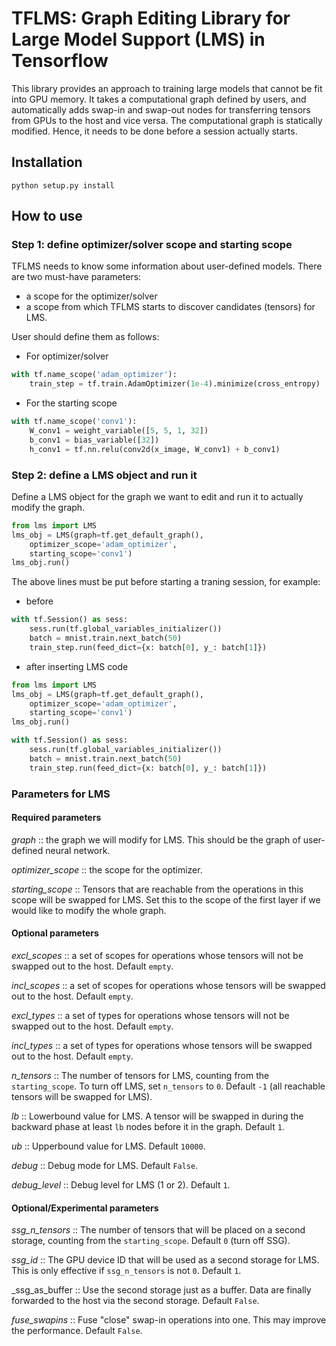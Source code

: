 # TFLMS: Graph Editing Library for Large Model Support (LMS) in Tensorflow

This library provides an approach to training large models that cannot be fit into GPU memory.
It takes a computational graph defined by users, and automatically adds swap-in and swap-out nodes for transferring tensors from GPUs to the host and vice versa.
The computational graph is statically modified. Hence, it needs to be done before a session actually starts.

## Installation
```
python setup.py install
```

## How to use
### Step 1: define optimizer/solver scope and starting scope
TFLMS needs to know some information about user-defined models.
There are two must-have parameters:
- a scope for the optimizer/solver
- a scope from which TFLMS starts to discover candidates (tensors) for LMS.

User should define them as follows:
- For optimizer/solver
```python
with tf.name_scope('adam_optimizer'):
	train_step = tf.train.AdamOptimizer(1e-4).minimize(cross_entropy)
```
- For the starting scope
```python
with tf.name_scope('conv1'):
	W_conv1 = weight_variable([5, 5, 1, 32])
	b_conv1 = bias_variable([32])
	h_conv1 = tf.nn.relu(conv2d(x_image, W_conv1) + b_conv1)
```

### Step 2: define a LMS object and run it
Define a LMS object for the graph we want to edit and run it to actually modify the graph.
```python
from lms import LMS
lms_obj = LMS(graph=tf.get_default_graph(),
	optimizer_scope='adam_optimizer',
	starting_scope='conv1')
lms_obj.run()
```
The above lines must be put before starting a traning session, for example:
- before
```python
with tf.Session() as sess:
    sess.run(tf.global_variables_initializer())
	batch = mnist.train.next_batch(50)
	train_step.run(feed_dict={x: batch[0], y_: batch[1]})
```
- after inserting LMS code
```python
from lms import LMS
lms_obj = LMS(graph=tf.get_default_graph(),
	optimizer_scope='adam_optimizer',
	starting_scope='conv1')
lms_obj.run()

with tf.Session() as sess:
    sess.run(tf.global_variables_initializer())
	batch = mnist.train.next_batch(50)
	train_step.run(feed_dict={x: batch[0], y_: batch[1]})
```

### Parameters for LMS
#### Required parameters
_graph_ :: the graph we will modify for LMS. This should be the graph of user-defined neural network.

_optimizer_scope_ :: the scope for the optimizer.

_starting_scope_ :: Tensors that are reachable from the operations in this scope will be swapped for LMS. Set this to the scope of the first layer if we would like to modify the whole graph.

#### Optional parameters
_excl_scopes_ :: a set of scopes for operations whose tensors will not be swapped out to the host. Default `empty`.

_incl_scopes_ :: a set of scopes for operations whose tensors will be swapped out to the host. Default `empty`.

_excl_types_ :: a set of types for operations whose tensors will not be swapped out to the host. Default `empty`.

_incl_types_ :: a set of types for operations whose tensors will be swapped out to the host. Default `empty`.

_n_tensors_ :: The number of tensors for LMS, counting from the `starting_scope`. To turn off LMS, set `n_tensors` to `0`. Default `-1` (all reachable tensors will be swapped for LMS).

_lb_ :: Lowerbound value for LMS. A tensor will be swapped in during the backward phase at least `lb` nodes before it in the graph. Default `1`.

_ub_ :: Upperbound value for LMS. Default `10000`.

_debug_ :: Debug mode for LMS. Default `False`.

_debug_level_ :: Debug level for LMS (1 or 2). Default `1`.

#### Optional/Experimental parameters
_ssg_n_tensors_ :: The number of tensors that will be placed on a second storage, counting from the `starting_scope`. Default `0` (turn off SSG).

_ssg_id_ :: The GPU device ID that will be used as a second storage for LMS. This is only effective if `ssg_n_tensors` is not `0`. Default `1`.

_ssg_as_buffer :: Use the second storage just as a buffer. Data are finally forwarded to the host via the second storage. Default `False`.

_fuse_swapins_ :: Fuse "close" swap-in operations into one. This may improve the performance. Default `False`.
